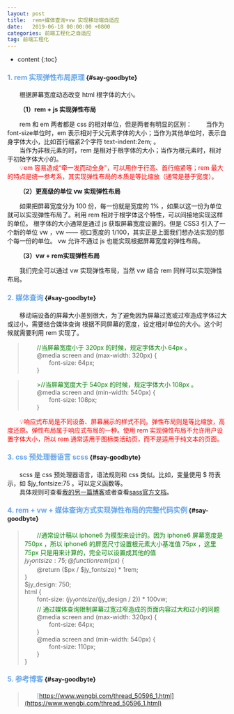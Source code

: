 ```yaml
---
layout: post
title:  rem+媒体查询+vw 实现移动端自适应
date:   2019-06-18 00:00:00 +0800
categories: 前端工程化之自适应
tag: 前端工程化
---
```


* content
{:toc}


#### <font color="#65A5EA" size="3">1. rem 实现弹性布局原理</font>			{#say-goodbyte}

&emsp;&emsp;根据屏幕宽度动态改变 html 根字体的大小。

&emsp;&emsp;**（1）rem + js 实现弹性布局**   

&emsp;&emsp;rem 和 em 两者都是 css 的相对单位，但是两者有明显的区别：
&emsp;&emsp;当作为font-size单位时，em 表示相对于父元素字体的大小；当作为其他单位时，表示自身字体大小，比如首行缩紧2个字符 text-indent:2em; 。     
&emsp;&emsp;当作为非根元素的时，rem 是相对于根字体的大小；当作为根元素时，相对于初始字体大小的。  
&emsp;&emsp;<font color="red">💡em 容易造成“牵一发而动全身”，可以用作于行高、首行缩紧等；rem 最大的特点是统一参考系，其实现弹性布局的本质是等比缩放（通常是基于宽度）。</font>

&emsp;&emsp;**（2）更高级的单位 vw 实现弹性布局**  

&emsp;&emsp;如果把屏幕宽度分为 100 份，每一份就是宽度的 1% ，如果以这一份为单位 就可以实现弹性布局了。利用 rem 相对于根字体这个特性，可以间接地实现这样的单位。 根字体的大小通常是通过 js 获取屏幕宽度设置的。但是 CSS3 引入了一个新的单位 vw ，vw —— 视口宽度的 1/100，其实正是上面我们想办法实现的那个每一份的单位。 vw 允许不通过 js 也能实现根据屏幕宽度的弹性布局。

&emsp;&emsp;**（3）vw + rem实现弹性布局**  

&emsp;&emsp;我们完全可以通过 vw 实现弹性布局，当然 vw 结合 rem 同样可以实现弹性布局。   
#### <font color="#65A5EA" size="3">2. 媒体查询</font>			{#say-goodbyte} 
&emsp;&emsp;移动端设备的屏幕大小差别很大，为了避免因为屏幕过宽或过窄造成字体过大或过小，需要结合媒体查询 根据不同屏幕的宽度，设定相对单位的大小。这个时候就需要利用 rem 实现了。 

>&emsp;&emsp;<font color="green">//当屏幕宽度小于 320px 的时候，规定字体大小 64px 。</font>  
>&emsp;&emsp;@media screen and (max-width: 320px) {  
>&emsp;&emsp;&emsp;&emsp;font-size: 64px;  
>&emsp;&emsp;}  

>&emsp;&emsp;<font color="green">>//当屏幕宽度大于 540px 的时候，规定字体大小 108px 。</font>  
>&emsp;&emsp;@media screen and (min-width: 540px) {  
>&emsp;&emsp;&emsp;&emsp;font-size: 108px;  
>&emsp;&emsp;}

&emsp;&emsp;<font color="red">💡响应式布局是不同设备、屏幕展示的样式不同。弹性布局则是等比缩放，高度还原。弹性布局属于响应式布局的一种。使用 rem 实现弹性布局不允许用户设置字体大小，所以 rem 通常适用于图标类活动页，而不是适用于纯文本的页面。</font>

#### <font color="#65A5EA" size="3">3. css 预处理器语言 scss</font>			{#say-goodbyte}     
&emsp;&emsp;scss 是 css 预处理器语言，语法规则和 css 类似。比如，变量使用 $ 符表示，如 $jy_fontsize:75 。可以定义函数等。  
&emsp;&emsp;具体规则可查看[我的另一篇博客](https://jenneyxu.github.io/JenneyXu.github.io/2019/05/29/JS%E5%9F%BA%E7%A1%80-this-%E5%8E%9F%E5%9E%8B-%E5%8E%9F%E5%9E%8B%E9%93%BE/)或者查看[sass官方文档](https://www.sass.hk/docs/)。

#### <font color="#65A5EA" size="3">4. rem + vw + 媒体查询方式实现弹性布局的完整代码实例</font>			{#say-goodbyte}     
>&emsp;&emsp;<font color="green">//通常设计稿以 iphone6 为模型来设计的。因为 iphone6 屏幕宽度是 750px ，所以 iphone6 的屏宽尺寸设置根元素大小基准值 75px ，这里 75px 只是用来计算的，完全可以设置成其他的值</font>  
>$jy_fontsize: 75;   
>@function rem($px) {  
>&emsp;&emsp;@return ($px / $jy_fontsize) * 1rem;  
>}  
>$jy_design: 750;  
>html {  
>&emsp;&emsp;font-size: ($jy_fontsize / ($jy_design / 2)) * 100vw;   
>&emsp;&emsp;<font color="green">// 通过媒体查询限制屏幕过宽过窄造成的页面内容过大和过小的问题</font>  
>&emsp;&emsp;@media screen and (max-width: 320px) {  
>&emsp;&emsp;&emsp;&emsp;font-size: 64px;  
>&emsp;&emsp;}  
>&emsp;&emsp;@media screen and (min-width: 540px) {  
>&emsp;&emsp;&emsp;&emsp;font-size: 110px;  
>&emsp;&emsp;}  
>}  

#### <font color="#65A5EA" size="3">5. 参考博客</font>			{#say-goodbyte}     
>&emsp;&emsp;<font color="65A5EA">[https://www.wengbi.com/thread_50596_1.html](https://www.wengbi.com/thread_50596_1.html)</font>  